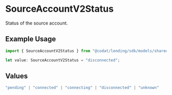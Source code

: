 # SourceAccountV2Status

Status of the source account.

## Example Usage

```typescript
import { SourceAccountV2Status } from "@codat/lending/sdk/models/shared";

let value: SourceAccountV2Status = "disconnected";
```

## Values

```typescript
"pending" | "connected" | "connecting" | "disconnected" | "unknown"
```